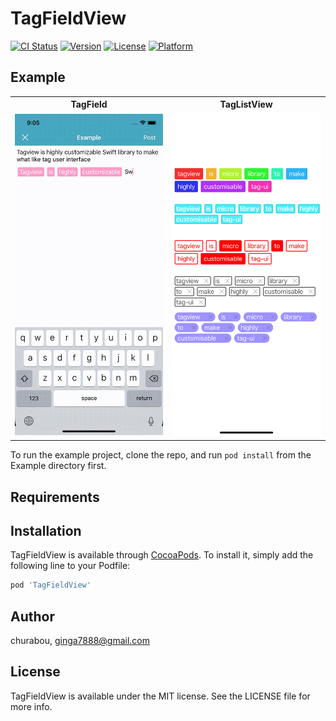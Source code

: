 # TagFieldView

[![CI Status](https://img.shields.io/travis/churabou/TagFieldView.svg?style=flat)](https://travis-ci.org/churabou/TagFieldView)
[![Version](https://img.shields.io/cocoapods/v/TagFieldView.svg?style=flat)](https://cocoapods.org/pods/TagFieldView)
[![License](https://img.shields.io/cocoapods/l/TagFieldView.svg?style=flat)](https://cocoapods.org/pods/TagFieldView)
[![Platform](https://img.shields.io/cocoapods/p/TagFieldView.svg?style=flat)](https://cocoapods.org/pods/TagFieldView)

## Example

<table>
   <tr>
     <th>TagField</th>
     <th>TagListView</th>
  </tr>
  <tr>
    <td><img src="./Assets/demo.gif" width="250"/></td>
    <td><img src="./Assets/img.png" width="250"/></td>
  </tr>
</table>

To run the example project, clone the repo, and run `pod install` from the Example directory first.

## Requirements

## Installation

TagFieldView is available through [CocoaPods](https://cocoapods.org). To install
it, simply add the following line to your Podfile:

```ruby
pod 'TagFieldView'
```

## Author

churabou, ginga7888@gmail.com

## License

TagFieldView is available under the MIT license. See the LICENSE file for more info.
